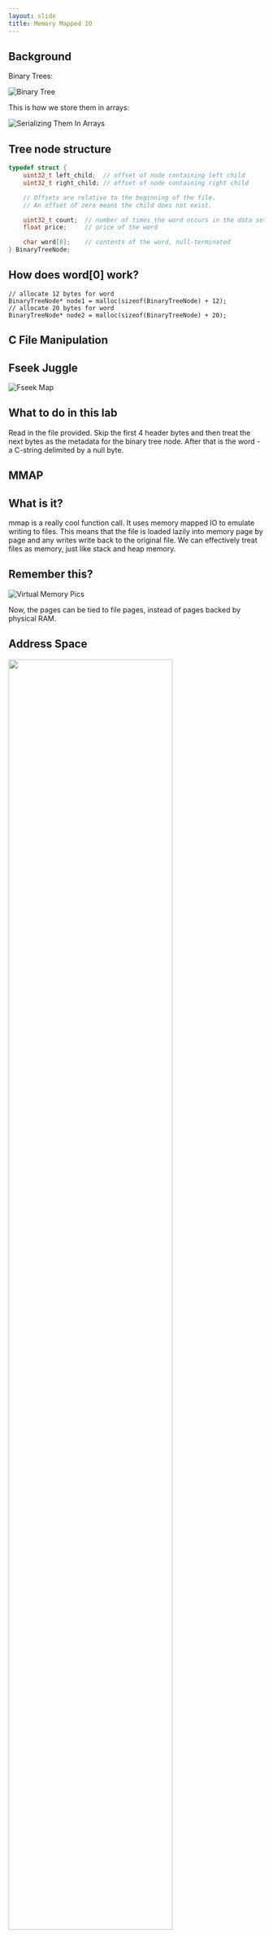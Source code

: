 ```yaml
---
layout: slide
title: Memory Mapped IO
---
```


## Background

<vertical />

Binary Trees:

![Binary Tree](https://2.bp.blogspot.com/-SKDmvFFeO4k/V_0pb7xvuSI/AAAAAAAABTo/UlEmSIX29Qg3eZBFcHaq3SETawISEYewwCLcB/s1600/deserialized-binary-tree.png)

<vertical />

This is how we store them in arrays:

![Serializing Them In Arrays](http://d2vlcm61l7u1fs.cloudfront.net/media%2F858%2F858e0ee4-80a8-4837-8e97-c1925cdbb231%2FphppObXfG.png)

## Tree node structure

```C
typedef struct {
	uint32_t left_child;  // offset of node containing left child
	uint32_t right_child; // offset of node containing right child

	// Offsets are relative to the beginning of the file.
	// An offset of zero means the child does not exist.

	uint32_t count;  // number of times the word occurs in the data set
	float price;     // price of the word

	char word[0];    // contents of the word, null-terminated
} BinaryTreeNode;
```

## How does word[0] work?

```
// allocate 12 bytes for word
BinaryTreeNode* node1 = malloc(sizeof(BinaryTreeNode) + 12);
// allocate 20 bytes for word
BinaryTreeNode* node2 = malloc(sizeof(BinaryTreeNode) + 20);
```

<horizontal />

## C File Manipulation

## Fseek Juggle

![Fseek Map](https://web.archive.org/web/20210427234631if_/http://forum.falinux.com/_clibimages/073_fseek.png)

## What to do in this lab

Read in the file provided. Skip the first 4 header bytes and then treat the next bytes as the metadata for the binary tree node. After that is the word - a C-string delimited by a null byte.

<horizontal />

## MMAP

## What is it?

mmap is a really cool function call. It uses memory mapped IO to emulate writing to files. This means that the file is loaded lazily into memory page by page and any writes write back to the original file. We can effectively treat files as memory, just like stack and heap memory.

## Remember this?

![Virtual Memory Pics](http://www.tldp.org/LDP/tlk/mm/vm.gif)

Now, the pages can be tied to file pages, instead of pages backed by physical RAM.


## Address Space

<img src="https://www.safaribooksonline.com/library/view/linux-system-programming/0596009585/httpatomoreillycomsourceoreillyimages47949.png" height="80%" width="80%">

## MMAP for IPC

![MMAP Read a lot](http://www.linuxidc.com/upload/2011_08/110819060295692.gif)

## Lazy MMAP

Mmapping is lazy! Entire files may not be mmapped, you may just use parts of files and assign them to memory pages as they are needed because you don't need a file until the first time you need it. When `mmap` is called, it is possible that *none* of the file is loaded into memory yet.

<vertical />

Just like the function name says, mmap creates a memory mapping in the kernel and the kernel/CPU is free to do whatever under the hood so long as when a process asks for a memory address it will get the correct bytes and when the write happens, the write eventually goes through to the actual disk.

## How do I use it?

Read the man page!
